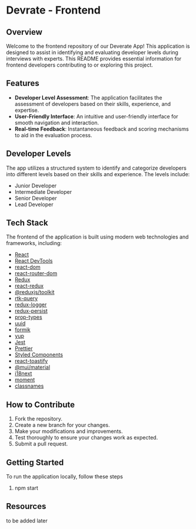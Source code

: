 # Devrate - Frontend

## Overview

Welcome to the frontend repository of our Deverate App! This application is designed to assist in identifying and evaluating developer levels during interviews with experts. This README provides essential information for frontend developers contributing to or exploring this project.

## Features

- **Developer Level Assessment**: The application facilitates the assessment of developers based on their skills, experience, and expertise.
- **User-Friendly Interface**: An intuitive and user-friendly interface for smooth navigation and interaction.
- **Real-time Feedback**: Instantaneous feedback and scoring mechanisms to aid in the evaluation process.

## Developer Levels

The app utilizes a structured system to identify and categorize developers into different levels based on their skills and experience. The levels include:

- Junior Developer
- Intermediate Developer
- Senior Developer
- Lead Developer

## Tech Stack

The frontend of the application is built using modern web technologies and frameworks, including:

- [React](https://reactjs.org/)
- [React DevTools](https://reactjs.org/blog/2019/08/15/new-react-devtools.html)
- [react-dom](https://reactjs.org/docs/react-dom.html)
- [react-router-dom](https://reactrouter.com/web/guides/quick-start)
- [Redux](https://redux.js.org/)
- [react-redux](https://react-redux.js.org/)
- [@reduxjs/toolkit](https://redux-toolkit.js.org/)
- [rtk-query](https://rtk-query-docs.netlify.app/)
- [redux-logger](https://www.npmjs.com/package/redux-logger)
- [redux-persist](https://github.com/rt2zz/redux-persist)
- [prop-types](https://www.npmjs.com/package/prop-types)
- [uuid](https://www.npmjs.com/package/uuid)
- [formik](https://formik.org/)
- [yup](https://github.com/jquense/yup)
- [Jest](https://jestjs.io/)
- [Prettier](https://prettier.io/)
- [Styled Components](https://styled-components.com/)
- [react-toastify](https://fkhadra.github.io/react-toastify/introduction)
- [@mui/material](https://mui.com/getting-started/installation/)
- [i18next](https://www.i18next.com/)
- [moment](https://momentjs.com/)
- [classnames](https://github.com/JedWatson/classnames#readme/)

## How to Contribute

1. Fork the repository.
2. Create a new branch for your changes.
3. Make your modifications and improvements.
4. Test thoroughly to ensure your changes work as expected.
5. Submit a pull request.

## Getting Started

To run the application locally, follow these steps

1. npm start

## Resources

to be added later
